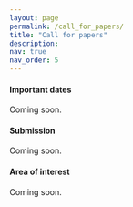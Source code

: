 ```yaml
---
layout: page
permalink: /call_for_papers/
title: "Call for papers"
description: 
nav: true
nav_order: 5
---
```


#### Important dates
Coming soon.
#### Submission
Coming soon.
#### Area of interest
Coming soon.